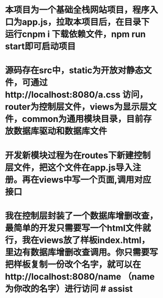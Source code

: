 # 本项目为一个基础全栈网站项目，程序入口为app.js，拉取本项目后，在目录下运行cnpm i 下载依赖文件，npm run start即可启动项目
# 源码存在src中，static为开放对静态文件，可通过 http://localhost:8080/a.css 访问，router为控制层文件，views为显示层文件，common为通用模块目录，目前存放数据库驱动和数据库文件
# 开发新模块过程为在routes下新建控制层文件，把这个文件在app.js导入注册。再在views中写一个页面,调用对应接口
# 我在控制层封装了一个数据库增删改查，最简单的开发只需要写一个html文件就行，我在views放了样板index.html，里边有数据库增删改查调用。你只需要写把样板复制一份改个名字，就可以在 http://localhost:8080/name （name为你改的名字）进行访问 # assist
